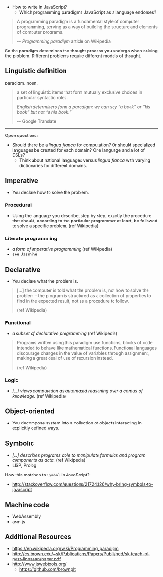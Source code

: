 - How to write in JavaScript?
  - Which programming paradigms JavaScript as a language endorses?

> A programming paradigm is a fundamental style of computer programming,
> serving as a way of building the structure and elements of computer programs.
>
> -- _Programming paradigm_ article on Wikipedia

So the paradigm determines the thought process you undergo when solving the
problem. Different problems require different models of thought.

## Linguistic definition

paradigm, noun.

> a set of linguistic items that form mutually exclusive choices in particular
> syntactic roles.
>
> _English determiners form a paradigm: we can say “a book” or “his book” but
> not “a his book.”_
>
> -- Google Translate

---

Open questions:

- Should there be a _lingua franca_ for computation? Or should specialized
  languages be created for each domain? One language and a lot of DSLs?
    - Think about national languages versus _lingua franca_ with varying
      dictionaries for different domains.

## Imperative

- You declare how to solve the problem.

### Procedural

- Using the language you describe, step by step, exactly the procedure that
  should, according to the particular programmer at least, be followed to solve
  a specific problem. (ref Wikipedia)

### Literate programming

- _a form of imperative programming_ (ref Wikipedia)
- see Jasmine

## Declarative

- You declare what the problem is.

> [...] the computer is told what the problem is, not how to solve the problem –
> the program is structured as a collection of properties to find in the
> expected result, not as a procedure to follow.
>
> (ref Wikipedia)

### Functional

- _a subset of declarative programming_ (ref Wikipedia)

> Programs written using this paradigm use functions, blocks of code intended to
> behave like mathematical functions. Functional languages discourage changes in
> the value of variables through assignment, making a great deal of use of
> recursion instead.
>
> (ref Wikipedia)

### Logic

- _[...] views computation as automated reasoning over a corpus of knowledge._
  (ref Wikipedia)

## Object-oriented

- You decompose system into a collection of objects interacting in explicitly
  defined ways.

## Symbolic

- _[...] describes programs able to manipulate formulas and program components
  as data._ (ref Wikipedia)
- LISP, Prolog

How this matches to `Symbol` in JavaScript?

- http://stackoverflow.com/questions/21724326/why-bring-symbols-to-javascript

## Machine code

- WebAssembly
- asm.js

## Additional Resources

- https://en.wikipedia.org/wiki/Programming_paradigm
- http://cs.brown.edu/~sk/Publications/Papers/Published/sk-teach-pl-post-linnaean/paper.pdf
- http://www.jswebtools.org/
  - https://github.com/brownplt
